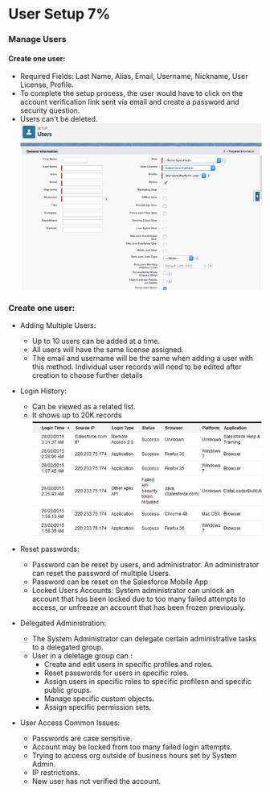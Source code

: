 # User Setup 7%

### Manage Users

#### **Create one user:**
* Required Fields: Last Name, Alias, Email, Username, Nickname, User License, Profile.
* To complete the setup process, the user would have to click on the account verification link sent via email and create a password and security question.
* Users can't be deleted.
![Create new user ](./images/createnewuser1.png)

### **Create one user:**
* Adding Multiple Users:
    * Up to 10 users can be added at a time.
    * All users will have the same license assigned.
    * The email and username will be the same when adding a user with this method. Individual user records will need to be edited after creation to choose further details

* Login History: 
    * Can be viewed as a related list.
    * It shows up to 20K records
    ![Login history](./images/loginhistory1.png)

* Reset passwords:
    * Password can be reset by users, and administrator. An administrator can reset the password of multiple Users.
    * Password can be reset on the Salesforce Mobile App
    * Locked Users Accounts:  System administrator can unlock an account that has been locked due to too many failed attempts to access, or unfreeze an account that has been frozen previously.

* Delegated Administration:
    * The System Administrator can delegate certain administrative tasks to a delegated group.
    * User in a deletage group can :
        * Create and edit users in specific profiles and roles.
        * Reset passwords for users in specific roles.
        * Assign users in specific roles to specific profilesn and specific public groups.
        * Manage specific custom objects.
        * Assign specific permission sets.

* User Access Common Issues:
    * Passwords are case sensitive.
    * Account may be locked from too many failed login attempts.
    * Trying to access org outside of business hours set by System Admin.
    * IP restrictions.
    * New user has not verified the account.

    



